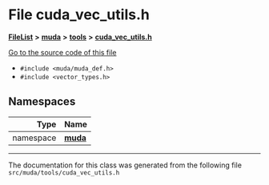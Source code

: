 

# File cuda\_vec\_utils.h



[**FileList**](files.md) **>** [**muda**](dir_be047e8c00f93e2e88c2a417393a7f42.md) **>** [**tools**](dir_4d62fb1c1e2c9fb3fa1c4847a09b7b77.md) **>** [**cuda\_vec\_utils.h**](cuda__vec__utils_8h.md)

[Go to the source code of this file](cuda__vec__utils_8h_source.md)



* `#include <muda/muda_def.h>`
* `#include <vector_types.h>`













## Namespaces

| Type | Name |
| ---: | :--- |
| namespace | [**muda**](namespacemuda.md) <br> |





















































------------------------------
The documentation for this class was generated from the following file `src/muda/tools/cuda_vec_utils.h`


